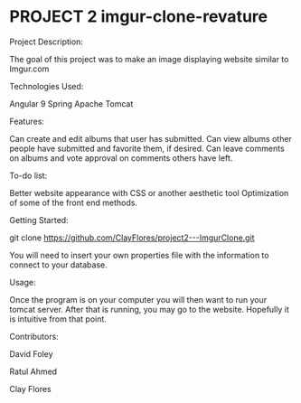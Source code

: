 # PROJECT 2 imgur-clone-revature

Project Description:

The goal of this project was to make an image displaying website similar to Imgur.com

Technologies Used:

Angular 9 Spring Apache Tomcat

Features:

Can create and edit albums that user has submitted. Can view albums other people have submitted and favorite them, if desired. Can leave comments on albums and vote approval on comments others have left.

To-do list:

Better website appearance with CSS or another aesthetic tool Optimization of some of the front end methods.

Getting Started:

git clone https://github.com/ClayFlores/project2---ImgurClone.git

You will need to insert your own properties file with the information to connect to your database.

Usage:

Once the program is on your computer you will then want to run your tomcat server. After that is running, you may go to the website. Hopefully it is intuitive from that point.

Contributors:

David Foley

Ratul Ahmed

Clay Flores
